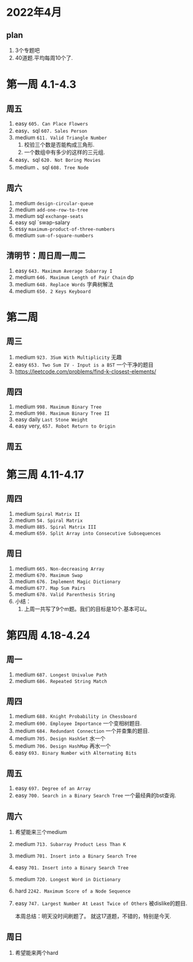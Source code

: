 # 2022年4月

## plan

1. 3个专题吧
2. 40道题.平均每周10个了.

# 第一周 4.1-4.3

## 周五

1. easy `605. Can Place Flowers`
2. easy、sql `607. Sales Person`
3. medium `611. Valid Triangle Number`
    1. 校验三个数是否能构成三角形.
    2. 一个数组中有多少的这样的三元组.
4. easy、sql `620. Not Boring Movies`
5. medium 、sql `608. Tree Node`

## 周六

1. medium `design-circular-queue`
2. medium `add-one-row-to-tree`
3. medium sql `exchange-seats`
4. easy sql `swap-salary
5. essy `maximum-product-of-three-numbers`
6. medium `sum-of-square-numbers`

## 清明节：周日周一周二

1. easy `643. Maximum Average Subarray I`
2. medium `646. Maximum Length of Pair Chain` dp
3. medium `648. Replace Words` 字典树解法
4. medium `650. 2 Keys Keyboard`

# 第二周

## 周三

1. medium `923. 3Sum With Multiplicity` 无趣
2. easy `653. Two Sum IV - Input is a BST` 一个干净的题目
5. https://leetcode.com/problems/find-k-closest-elements/

## 周四

1. medium `998. Maximum Binary Tree`
2. medium `998. Maximum Binary Tree II`
3. easy daily `Last Stone Weight`
4. easy very, `657. Robot Return to Origin`

## 周五

# 第三周 4.11-4.17

## 周四

1. medium `Spiral Matrix II`
2. medium `54. Spiral Matrix`
3. medium `885. Spiral Matrix III`
4. medium `659. Split Array into Consecutive Subsequences`

## 周日

1. medium `665. Non-decreasing Array`
2. medium `670. Maximum Swap`
3. medium `676. Implement Magic Dictionary`
4. medium `677. Map Sum Pairs`
5. medium `678. Valid Parenthesis String`
6. 小结：
    1. 上周一共写了9个m题。我们的目标是10个.基本可以。

# 第四周 4.18-4.24

## 周一

1. medium `687. Longest Univalue Path`
2. medium `686. Repeated String Match`

## 周四

1. medium `688. Knight Probability in Chessboard`
2. medium `690. Employee Importance` 一个变相树题目.
3. medium `684. Redundant Connection` 一个并查集的题目.
4. medium `705. Design HashSet`  水一个
5. medium `706. Design HashMap` 再水一个
6. easy   `693. Binary Number with Alternating Bits`

## 周五

1. easy `697. Degree of an Array`
2. easy `700. Search in a Binary Search Tree` 一个最经典的bst查询.

## 周六

1. 希望能来三个medium
2. medium `713. Subarray Product Less Than K`
3. medium `701. Insert into a Binary Search Tree`
4. easy `701. Insert into a Binary Search Tree`
5. medium `720. Longest Word in Dictionary`
6. hard `2242. Maximum Score of a Node Sequence`
7. easy `747. Largest Number At Least Twice of Others` 被dislike的题目.

   本周总结：明天没时间刷题了。 就这17道题，不错的，特别是今天.

## 周日

1. 希望能来两个hard